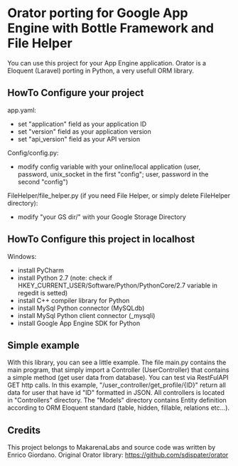 # Orator porting for Google App Engine with Bottle Framework and File Helper

You can use this project for your App Engine application. Orator is a Eloquent (Laravel) porting in Python, a very usefull ORM library.

## HowTo Configure your project
app.yaml:
- set "application" field as your application ID
- set "version" field as your application version
- set "api_version" field as your API version

Config/config.py:
- modify config variable with your online/local application (user, password, unix_socket in the first "config"; user, password in the second "config")

FileHelper/file_helper.py (if you need File Helper, or simply delete FileHelper directory):
- modify "your GS dir/" with your Google Storage Directory 

## HowTo Configure this project in localhost
Windows:
- install PyCharm
- install Python 2.7 (note: check if HKEY_CURRENT_USER/Software/Python/PythonCore/2.7 variable in regedit is setted)
- install C++ compiler library for Python
- install MySql Python connector (MySQLdb)
- install MySql Python client connector (_mysqli)
- install Google App Engine SDK for Python


## Simple example

With this library, you can see a little example.
The file main.py contains the main program, that simply import a Controller (UserController) that contains a simple method (get user data from database). You can test via RestFulAPI GET http calls. In this example, "/user_controller/get_profile/{ID}" return all data for user that have id "ID" formatted in JSON. All controllers is located in "Controllers" directory.
The "Models" directory contains Entity definition according to ORM Eloquent standard (table, hidden, fillable, relations etc...).

## Credits

This project belongs to MakarenaLabs and source code was written by Enrico Giordano.
Original Orator library: https://github.com/sdispater/orator

